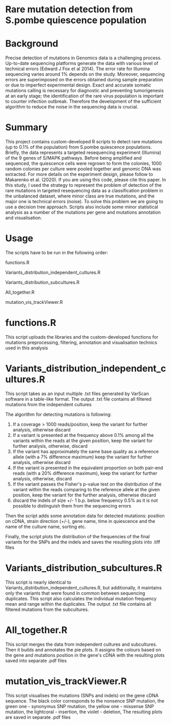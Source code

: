 # Rare mutation detection from S.pombe quiescence population 

# Background
Precise detection of mutations in Genomics data is a challenging process. Up-to-date sequencing platforms generate the data
with various level of technical errors (Edward J Fox et al 2014). The error rate for Illumina sequencing varies around 1% depends on the study. Moreover, sequencing errors are superimposed on the errors obtained during sample preparation or due to imperfect experimental design. Exact and accurate somatic mutations calling is necessary for diagnostic and preventing tumorigenesis at an early stage; the identification of the rare virus population is important to counter infection outbreak. Therefore the development of the sufficient algorithm to reduce the noise in the sequencing data is crucial. 

# Summary
This project contains custom-developed R scripts to detect rare mutations (up to 0.1% of the population) from S.pombe quiescence populations. Briefly, the data represents a targeted resequencing experiment (Illumina) of the 9 genes of S/MAPK pathways. Before being amplified and sequenced, the quiescence cells were regrown to form the colonies, 1000 random colonies per culture were pooled together and genomic DNA was extracted. For more details on the experiment design, please follow to Makarenko et al. (2020). If you are using this code, please cite this paper. In this study, I used the strategy to represent the problem of detection of the rare mutations in targeted resequencing data as a classification problem in the unbalanced dataset, where minor class are true mutations, and the major one is technical errors (noise). To solve this problem we are going to use a decision tree approach. Scripts also include some minor statistical analysis as a number of the mutations per gene and mutations annotation and visualisation.

# Usage

The scripts have to be run in the following order:

functions.R

Variants_distribution_independent_cultures.R

Variants_distribution_subcultures.R

All_together.R

mutation_vis_trackViewer.R

# functions.R 

This script uploads the libraries and the custom-developed functions for mutations  preprocessing, filtering, annotation and visualisation technics used in this analysis

# Variants_distribution_independent_cultures.R 

This script takes as an input multiple .txt files generated by VarScan software  in a table-like format. The output .txt file contains all filtered mutations from the independent cultures

The algorithm for detecting mutations is following:

1) If a coverage > 1000 reads/position, keep the variant for further analysis, otherwise discard
2) If a variant is presented at the frequency above 0.1% among all the variants within the reads at the given position, keep the variant for further analysis, otherwise, discard
3) If the variant has approximately the same  base quality as a reference allele (with a 7% difference maximum) keep the variant for further analysis, otherwise discard
4) If the variant is presented in the equivalent proportion on both pair-end reads (with a 20% difference maximum), keep the variant for further analysis, otherwise, discard
5) If the variant passes the Fisher's p-value test on the distribution of the variant within the reads comparing to the reference allele at the given position, keep the variant for the further analysis, otherwise discard
6) discard the indels of size +/- 1 b.p. below frequency 0.5% as it is not possible to distinguish them from the sequencing errors 

Then the script adds some annotation data for detected mutations: position on cDNA, strain direction (+/-), gene name, time in quiescence and the name of the culture name, sorting etc.

Finally, the script plots the distribution of the frequencies of the final variants  for the SNPs and the indels and saves the resulting plots into .tiff files

# Variants_distribution_subcultures.R 

This script is nearly identical to Variants_distribution_independent_cultures.R, but additionally, it maintains only the variants that were found in common between sequencing duplicates. This script also calculates the individual mutation frequency mean and range within the duplicates. The output .txt file contains all filtered mutations from the subcultures.

# All_together.R #

This script merges the data from independent cultures and subcultures. Then it builds and annotates the pie plots. It assigns the colours based on the gene and mutations position in the gene's cDNA with the resulting plots saved into separate .pdf files

# mutation_vis_trackViewer.R #

This script visualises the mutations (SNPs and indels) on the gene cDNA sequence.
The black color corresponds to the nonsence SNP mutation, 
the green one - synonymus SNP mutation,
the yellow one - missense SNP mutation,
the lightcoral - insertion,
the violet - deletion,
The resulting plots are saved in separate .pdf files

